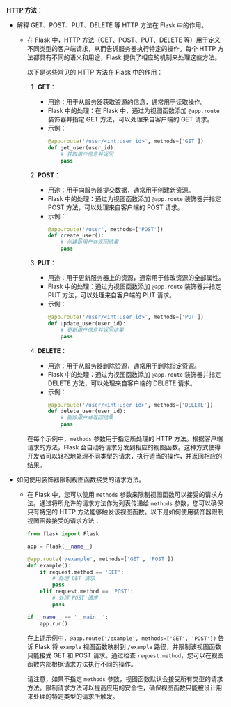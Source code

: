 **HTTP 方法**：

- 解释 GET、POST、PUT、DELETE 等 HTTP 方法在 Flask 中的作用。

  - 在 Flask 中，HTTP 方法（GET、POST、PUT、DELETE 等）用于定义不同类型的客户端请求，从而告诉服务器执行特定的操作。每个 HTTP 方法都具有不同的语义和用途，Flask 提供了相应的机制来处理这些方法。

    以下是这些常见的 HTTP 方法在 Flask 中的作用：

    1. **GET**：
       - 用途：用于从服务器获取资源的信息，通常用于读取操作。
       - Flask 中的处理：在 Flask 中，通过为视图函数添加 `@app.route` 装饰器并指定 GET 方法，可以处理来自客户端的 GET 请求。
       - 示例：
         ```python
         @app.route('/user/<int:user_id>', methods=['GET'])
         def get_user(user_id):
             # 获取用户信息并返回
             pass
         ```

    2. **POST**：
       - 用途：用于向服务器提交数据，通常用于创建新资源。
       - Flask 中的处理：通过为视图函数添加 `@app.route` 装饰器并指定 POST 方法，可以处理来自客户端的 POST 请求。
       - 示例：
         ```python
         @app.route('/user', methods=['POST'])
         def create_user():
             # 创建新用户并返回结果
             pass
         ```

    3. **PUT**：
       - 用途：用于更新服务器上的资源，通常用于修改资源的全部属性。
       - Flask 中的处理：通过为视图函数添加 `@app.route` 装饰器并指定 PUT 方法，可以处理来自客户端的 PUT 请求。
       - 示例：
         ```python
         @app.route('/user/<int:user_id>', methods=['PUT'])
         def update_user(user_id):
             # 更新用户信息并返回结果
             pass
         ```

    4. **DELETE**：
       
       - 用途：用于从服务器删除资源，通常用于删除指定资源。
       - Flask 中的处理：通过为视图函数添加 `@app.route` 装饰器并指定 DELETE 方法，可以处理来自客户端的 DELETE 请求。
       - 示例：
         ```python
         @app.route('/user/<int:user_id>', methods=['DELETE'])
         def delete_user(user_id):
             # 删除用户并返回结果
             pass
         ```

    在每个示例中，`methods` 参数用于指定所处理的 HTTP 方法。根据客户端请求的方法，Flask 会自动将请求分发到相应的视图函数。这种方式使得开发者可以轻松地处理不同类型的请求，执行适当的操作，并返回相应的结果。

- 如何使用装饰器限制视图函数接受的请求方法。

  - 在 Flask 中，您可以使用 `methods` 参数来限制视图函数可以接受的请求方法。通过将所允许的请求方法作为列表传递给 `methods` 参数，您可以确保只有特定的 HTTP 方法能够触发该视图函数。以下是如何使用装饰器限制视图函数接受的请求方法：

    ```python
    from flask import Flask
    
    app = Flask(__name__)
    
    @app.route('/example', methods=['GET', 'POST'])
    def example():
        if request.method == 'GET':
            # 处理 GET 请求
            pass
        elif request.method == 'POST':
            # 处理 POST 请求
            pass
    
    if __name__ == '__main__':
        app.run()
    ```

    在上述示例中，`@app.route('/example', methods=['GET', 'POST'])` 告诉 Flask 将 `example` 视图函数映射到 `/example` 路径，并限制该视图函数只能接受 GET 和 POST 请求。通过检查 `request.method`，您可以在视图函数内部根据请求方法执行不同的操作。

    请注意，如果不指定 `methods` 参数，视图函数默认会接受所有类型的请求方法。限制请求方法可以提高应用的安全性，确保视图函数只能被设计用来处理的特定类型的请求所触发。